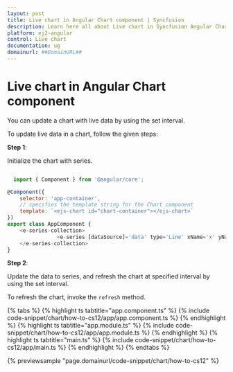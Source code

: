 ```yaml
---
layout: post
title: Live chart in Angular Chart component | Syncfusion
description: Learn here all about Live chart in Syncfusion Angular Chart component of Syncfusion Essential JS 2 and more.
platform: ej2-angular
control: Live chart 
documentation: ug
domainurl: ##DomainURL##
---
```


# Live chart in Angular Chart component

You can update a chart with live data by using the set interval.

To update live data in a chart, follow the given steps:

**Step 1**:

Initialize the chart with series.

```javascript

  import { Component } from '@angular/core';

@Component({
    selector: 'app-container',
    // specifies the template string for the Chart component
    template: `<ejs-chart id="chart-container"></ejs-chart>`
})
export class AppComponent {
    <e-series-collection>
                <e-series [dataSource]='data' type='Line' xName='x' yName='y'> </e-series>
    </e-series-collection>
}
```

**Step 2**:

Update the data to series, and refresh the chart at specified interval by using the set interval.

To refresh the chart, invoke the `refresh` method.

{% tabs %}
{% highlight ts tabtitle="app.component.ts" %}
{% include code-snippet/chart/how-to-cs12/app/app.component.ts %}
{% endhighlight %}
{% highlight ts tabtitle="app.module.ts" %}
{% include code-snippet/chart/how-to-cs12/app/app.module.ts %}
{% endhighlight %}
{% highlight ts tabtitle="main.ts" %}
{% include code-snippet/chart/how-to-cs12/app/main.ts %}
{% endhighlight %}
{% endtabs %}
  
{% previewsample "page.domainurl/code-snippet/chart/how-to-cs12" %}